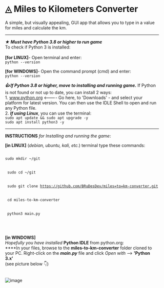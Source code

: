 # ◬ Miles to Kilometers Converter
A simple, but visually appealing, GUI app that allows you to type in a value for miles and calculate the km.                                      
_____________________________________________________________________________________________________________

**_★ Must have Python 3.8 or higher to run game_**<br>
To check if Python 3 is installed:<br><br>
<t> **[for LINUX]**- Open terminal and enter:<br>
`python --version`<br>
  
  <t> **[for WINDOWS]**- Open the command prompt (cmd) and enter:<br>
`python --version`<br>
    
**_👍 If Python 3.8 or higher, move to installing and running game._** If Python is not found or not up to date, you can install
2 ways:<br>
<t>1. www.python.org <---- Go here, to 'Downloads' - and select your platform for latest version. You can then use the IDLE Shell
to open and run any Python file.<br>
<t>2. **_If using Linux_**, you can use the terminal:<br>
`sudo apt update && sudo apt upgrade -y`<br>
`sudo apt install python3 -y`<br>
__________________________________________________________________________________________________________

**INSTRUCTIONS** _for Installing and running the game_:<br>
  
<t>**[in LINUX]** (_debian, ubuntu, kali, etc._) terminal type these commands:<br>
<code>	
sudo mkdir ~/git      
</code><br>
<code>
sudo cd ~/git       
</code><br>
<code>
sudo git clone https://github.com/BRuDesDev/miles=to=km-converter.git      
</code><br>
<code>
cd miles-to-km-converter       
</code><br>
<code>
python3 main.py				
</code><br><br>
  
<t>**[in WINDOWS]**<br>
_Hopefully you have installed_ **Python IDLE** from python.org:<br>
<t>****In your files, browse to the **miles-to-km-converter** folder cloned to your PC. Right-click on the **_main.py_** file and click _Open with_ --> **'Python 3.x'**<br>(see picture below 👇)<br><br>

![image](https://user-images.githubusercontent.com/103232802/162651068-e27cfe0a-de9e-4b76-9c30-e8b4c229c6dd.png)

